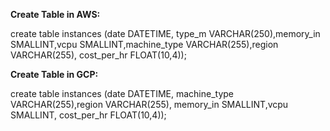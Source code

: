 **Create Table in AWS:**

create table instances (date DATETIME, type_m VARCHAR(250),memory_in SMALLINT,vcpu SMALLINT,machine_type VARCHAR(255),region VARCHAR(255), cost_per_hr FLOAT(10,4));

**Create Table in GCP:**

create table instances (date DATETIME, machine_type VARCHAR(255),region VARCHAR(255), memory_in SMALLINT,vcpu SMALLINT, cost_per_hr FLOAT(10,4));